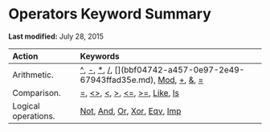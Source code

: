 
# Operators Keyword Summary

 **Last modified:** July 28, 2015



|**Action**|**Keywords**|
|:-----|:-----|
|Arithmetic.| [^](9a2f874a-bf55-ae06-cf93-951d774eff0a.md),  [-](76173ecc-0dfd-a468-4d8d-453357d95cfc.md),  [*](f45e939e-ff1d-c152-ad82-099e8f00ee8c.md),  [/](9163d92b-c5fa-128f-df54-a5ace16855cd.md),  [\](bbf04742-a457-0e97-2e49-67943ffad35e.md),  [Mod](cc1afd5d-ea12-a1df-3ffe-0d58f4d1e0ac.md),  [+](fa6ce797-a49c-af99-4ab5-112056c2a584.md),  [&amp;](2da023d2-675b-ebcc-ea01-50b7fb6a4857.md),  [=](d0140aaf-7475-97e4-da7d-630c3f562b30.md)|
|Comparison.| [=](9c254e88-5641-ea7d-b99a-cb614c3095a7.md),  [<>](9c254e88-5641-ea7d-b99a-cb614c3095a7.md),  [<](9c254e88-5641-ea7d-b99a-cb614c3095a7.md),  [>](9c254e88-5641-ea7d-b99a-cb614c3095a7.md),  [<=](9c254e88-5641-ea7d-b99a-cb614c3095a7.md),  [>=](9c254e88-5641-ea7d-b99a-cb614c3095a7.md),  [Like](6df80925-8331-6c8c-4fd3-f397de0e44c1.md),  [Is](c84836c1-7b21-a659-9d34-3bef8784c5a3.md)|
|Logical operations.| [Not](e5ae5a73-4f34-0071-ee67-98e4ca519748.md),  [And](523e8cd3-f27c-2ec5-62e8-e95686a9f9ac.md),  [Or](3b0e4886-2f84-1296-9428-69338d033c6c.md),  [Xor](30f2f390-e777-8793-a287-038fb9a18ce6.md),  [Eqv](6662347b-5229-3bb7-a8f2-d1216094c870.md),  [Imp](7f1d82c0-de89-40ae-a504-804d7cf04e28.md)|
